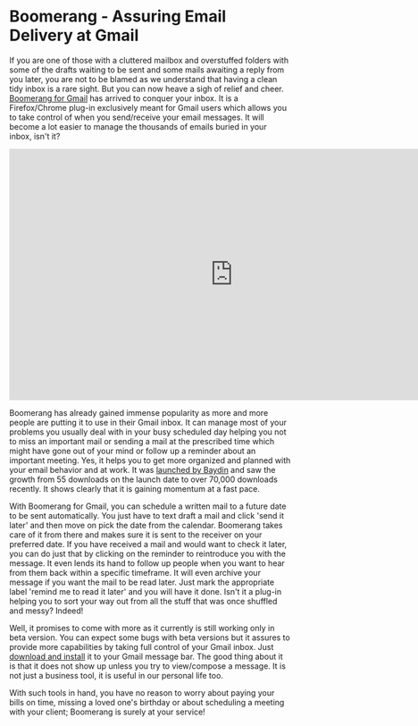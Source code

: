 # Boomerang - Assuring Email Delivery at Gmail

If you are one of those with a cluttered mailbox and overstuffed folders with some of the drafts waiting to be sent and some mails awaiting a reply from you later, you are not to be blamed as we understand that having a clean tidy inbox is a rare sight. But you can now heave a sigh of relief and cheer. <a href="http://www.boomeranggmail.com/">Boomerang for Gmail</a> has arrived to conquer your inbox. It is a Firefox/Chrome plug-in exclusively meant for Gmail users which allows you to take control of when you send/receive your email messages. It will become a lot easier to manage the thousands of emails buried in your inbox, isn't it?

<iframe width="800" height="450" src="https://www.youtube.com/embed/4KmsqYjB9j4" title="YouTube video player" frameborder="0" allow="accelerometer; autoplay; clipboard-write; encrypted-media; gyroscope; picture-in-picture; web-share" referrerpolicy="strict-origin-when-cross-origin" allowfullscreen></iframe>

Boomerang has already gained immense popularity as more and more people are putting it to use in their Gmail inbox. It can manage most of your problems you usually deal with in your busy scheduled day helping you not to miss an important mail or sending a mail at the prescribed time which might have gone out of your mind or follow up a reminder about an important meeting. Yes, it helps you to get more organized and planned with your email behavior and at work. It was <a href="http://baydin.com/blog/2010/09/from-55-to-70000-downloads-in-30-days/">launched by Baydin</a> and saw the growth from 55 downloads on the launch date to over 70,000 downloads recently. It shows clearly that it is gaining momentum at a fast pace.

With Boomerang for Gmail, you can schedule a written mail to a future date to be sent automatically. You just have to text draft a mail and click 'send it later' and then move on pick the date from the calendar. Boomerang takes care of it from there and makes sure it is sent to the receiver on your preferred date. If you have received a mail and would want to check it later, you can do just that by clicking on the reminder to reintroduce you with the message. It even lends its hand to follow up people when you want to hear from them back within a specific timeframe. It will even archive your message if you want the mail to be read later. Just mark the appropriate label 'remind me to read it later' and you will have it done. Isn't it a plug-in helping you to sort your way out from all the stuff that was once shuffled and messy? Indeed!

Well, it promises to come with more as it currently is still working only in beta version. You can expect some bugs with beta versions but it assures to provide more capabilities by taking full control of your Gmail inbox. Just <a href="http://www.boomeranggmail.com/download.html">download and install</a> it to your Gmail message bar. The good thing about it is that it does not show up unless you try to view/compose a message. It is not just a business tool, it is useful in our personal life too. 

With such tools in hand, you have no reason to worry about paying your bills on time, missing a loved one's birthday or about scheduling a meeting with your client; Boomerang is surely at your service!
